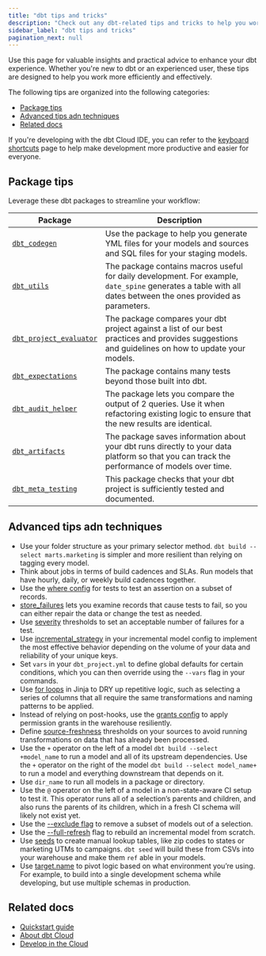 ```yaml
---
title: "dbt tips and tricks"
description: "Check out any dbt-related tips and tricks to help you work faster and be more productive."
sidebar_label: "dbt tips and tricks"
pagination_next: null
---
```


Use this page for valuable insights and practical advice to enhance your dbt experience. Whether you're new to dbt or an experienced user, these tips are designed to help you work more efficiently and effectively.

The following tips are organized into the following categories:
- [Package tips](#package-tips)
- [Advanced tips adn techniques](#advanced-tips-adn-techniques)
- [Related docs](#related-docs)

If you're developing with the dbt Cloud IDE, you can refer to the [keyboard shortcuts](/docs/cloud/dbt-cloud-ide/keyboard-shortcuts) page to help make development more productive and easier for everyone.

## Package tips

Leverage these dbt packages to streamline your workflow:

| Package | Description |
|---------|-------------|
| [`dbt_codegen`](https://hub.getdbt.com/dbt-labs/codegen/latest/) |Use the package to help you generate YML files for your models and sources and SQL files for your staging models. |
| [`dbt_utils`](https://hub.getdbt.com/dbt-labs/dbt_utils/latest/) | The package contains macros useful for daily development. For example, `date_spine` generates a table with all dates between the ones provided as parameters. |
| [`dbt_project_evaluator`](https://hub.getdbt.com/dbt-labs/dbt_project_evaluator/latest) | The package compares your dbt project against a list of our best practices and provides suggestions and guidelines on how to update your models. |
| [`dbt_expectations`](https://hub.getdbt.com/calogica/dbt_expectations/latest) | The package contains many tests beyond those built into dbt. |
| [`dbt_audit_helper`](https://hub.getdbt.com/#:~:text=adwords-,audit_helper,-codegen) | The package lets you compare the output of 2 queries. Use it when refactoring existing logic to ensure that the new results are identical. |
| [`dbt_artifacts`](https://hub.getdbt.com/brooklyn-data/dbt_artifacts/latest) | The package saves information about your dbt runs directly to your data platform so that you can track the performance of models over time. |
| [`dbt_meta_testing`](https://hub.getdbt.com/tnightengale/dbt_meta_testing/latest) | This package checks that your dbt project is sufficiently tested and documented. |

## Advanced tips adn techniques

- Use your folder structure as your primary selector method. `dbt build --select marts.marketing` is simpler and more resilient than relying on tagging every model.
- Think about jobs in terms of build cadences and SLAs. Run models that have hourly, daily, or weekly build cadences together.
- Use the [where config](/reference/resource-configs/where) for tests to test an assertion on a subset of records.
- [store_failures](/reference/resource-configs/store_failures) lets you examine records that cause tests to fail, so you can either repair the data or change the test as needed.
- Use [severity](/reference/resource-configs/severity) thresholds to set an acceptable number of failures for a test.
- Use [incremental_strategy](/docs/build/incremental-models#about-incremental_strategy) in your incremental model config to implement the most effective behavior depending on the volume of your data and reliability of your unique keys.
- Set `vars` in your `dbt_project.yml` to define global defaults for certain conditions, which you can then override using the `--vars` flag in your commands.
- Use [for loops](/guides/using-jinja?step=3) in Jinja to <Term id="dry">DRY</Term> up repetitive logic, such as selecting a series of columns that all require the same transformations and naming patterns to be applied.
- Instead of relying on post-hooks, use the [grants config](/reference/resource-configs/grants) to apply permission grants in the warehouse resiliently.
- Define [source-freshness](/docs/build/sources#snapshotting-source-data-freshness) thresholds on your sources to avoid running transformations on data that has already been processed.
- Use the `+` operator on the left of a model `dbt build --select +model_name` to run a model and all of its upstream dependencies. Use the `+` operator on the right of the model `dbt build --select model_name+` to run a model and everything downstream that depends on it.
- Use `dir_name` to run all models in a package or directory.
- Use the `@` operator on the left of a model in a non-state-aware CI setup to test it. This operator runs all of a selection’s parents and children, and also runs the parents of its children, which in a fresh CI schema will likely not exist yet.
- Use the [--exclude flag](/reference/node-selection/exclude) to remove a subset of models out of a selection.
- Use the [--full-refresh](/reference/commands/run#refresh-incremental-models) flag to rebuild an incremental model from scratch.
- Use [seeds](/docs/build/seeds) to create manual lookup tables, like zip codes to states or marketing UTMs to campaigns. `dbt seed` will build these from CSVs into your warehouse and make them `ref` able in your models.
- Use [target.name](/docs/build/custom-schemas#an-alternative-pattern-for-generating-schema-names) to pivot logic based on what environment you’re using. For example, to build into a single development schema while developing, but use multiple schemas in production.

## Related docs

- [Quickstart guide](/guides)
- [About dbt Cloud](/docs/cloud/about-cloud/dbt-cloud-features)
- [Develop in the Cloud](/docs/cloud/about-develop-dbt)

